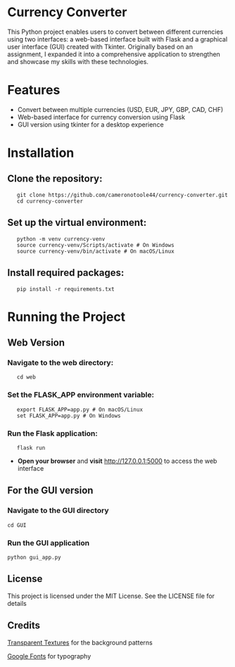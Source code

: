 # Currency Converter

This Python project enables users to convert between different currencies using two interfaces: a web-based interface built with Flask and a graphical user interface (GUI) created with Tkinter. Originally based on an assignment, I expanded it into a comprehensive application to strengthen and showcase my skills with these technologies.

# Features

- Convert between multiple currencies (USD, EUR, JPY, GBP, CAD, CHF)
- Web-based interface for currency conversion using Flask
- GUI version using tkinter for a desktop experience

# Installation

## Clone the repository:

```
   git clone https://github.com/cameronotoole44/currency-converter.git
   cd currency-converter
```

## Set up the virtual environment:

```
   python -m venv currency-venv
   source currency-venv/Scripts/activate # On Windows
   source currency-venv/bin/activate # On macOS/Linux
```

## Install required packages:

```
   pip install -r requirements.txt
```

# Running the Project

## Web Version

### Navigate to the web directory:

```
   cd web
```

### Set the FLASK_APP environment variable:

```
   export FLASK_APP=app.py # On macOS/Linux
   set FLASK_APP=app.py # On Windows
```

### Run the Flask application:

```
   flask run
```

- **Open your browser** and **visit** http://127.0.0.1:5000 to access the web interface

## For the GUI version

### Navigate to the GUI directory

```
cd GUI
```

### Run the GUI application

```
python gui_app.py
```

## License

This project is licensed under the MIT License. See the LICENSE file for details

## Credits

[Transparent Textures](https://www.transparenttextures.com/) for the background patterns

[Google Fonts](https://fonts.google.com/) for typography
